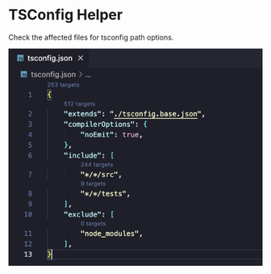 # TSConfig Helper

Check the affected files for tsconfig path options.

![Demo](https://github.com/johnsoncodehk/tsconfig-helper/raw/HEAD/packages/vscode/images/demo.png)
